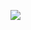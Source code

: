 <a href="https://github.com/desenvolvedorjairomonassa
">
  <img align="center" src="https://github-readme-stats.vercel.app/api/top-langs/?username=desenvolvedorjairomonassa&theme=midnight-purple&hide_langs_below=1" />
</a>


